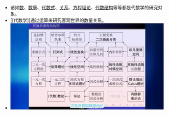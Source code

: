 - 诸如[数](https://zh.wikipedia.org/wiki/%E6%95%B0_(%E6%95%B0%E5%AD%A6))、[数量](https://zh.wikipedia.org/wiki/%E6%95%B8%E9%87%8F)、[代数式](https://zh.wikipedia.org/wiki/%E4%BB%A3%E6%95%B8%E5%BC%8F)、[关系](https://zh.wikipedia.org/wiki/%E5%85%B3%E7%B3%BB_(%E6%95%B0%E5%AD%A6))、[方程理论](https://zh.wikipedia.org/wiki/%E6%96%B9%E7%A8%8B%E7%90%86%E8%AE%BA)、[代数结构](https://zh.wikipedia.org/wiki/%E4%BB%A3%E6%95%B8%E7%B5%90%E6%A7%8B)等等都是代数学的研究对象。
- [[代数学]]通过运算来研究客观世界的数量关系。
- ![image.png](../assets/image_1685174435484_0.png)
